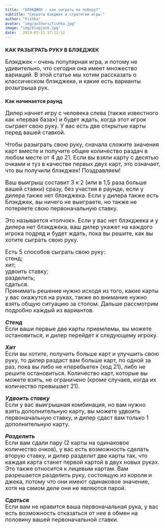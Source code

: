 ```yaml
---
title:  "БЛЭКДЖЕК - как сыграть на победу?"
subtitle: "Секреты бэкджек и стратегии игры."
author: "Fishka"
avatar: "img/authors/fishka.jpg"
image: "img/blagjack.jpg"
date:   2019-03-11 17:12:12
---
```


### КАК РАЗЫГРАТЬ РУКУ В БЛЭЕДЖЕК

<p style="font-size: 18px;">Блэкджек – очень популярная игра, и потому не удивительно, что сегодня она имеет множество вариаций. В этой статье мы хотим рассказать о классическом блэкджеке, и какие есть варианты розыгрыша рук. </p>

### Как начинается раунд
<p style="font-size: 18px;">Дилер начнет игру с человека слева (также известного как «первая база») и будет ждать, когда этот игрок сыграет свою руку. У вас есть две открытые карты перед вашей ставкой.
</p>
<p style="font-size: 18px;">Чтобы разыграть свою руку, сначала сложите значения карт вместе и получите общее количество раздач в любом месте от 4 до 21. Если вы взяли карту с десятью очками и туз в качестве первых двух карт, это означает, что вы получили блэкджек! Поздравляем! 
</p>
<p style="font-size: 18px;">Ваш выигрыш составит 3 к 2 (или в 1,5 раза больше вашей ставки) сразу, без участия в раунде, если у дилера также нет блэкджека. Если у дилера также есть Блэкджек, вы ничего не выиграете, но также не потеряете свою первоначальную ставку. 
</p>
<p style="font-size: 18px;">Это называется «толчок». Если у вас нет блэкджека и у дилера нет блэкджека, ваш дилер укажет на каждого игрока подряд и будет ждать, пока вы решите, как вы хотите сыграть свою руку. 
</p>
<p style="font-size: 18px;">Есть 5 способов сыграть свою руку:
<br>стенд;
<br>хит;
<br>удвоить ставку;
<br>разделить;
<br>сдаться.
<br>Принимать решение нужно исходя из того, какие карты у вас окажутся на руках, также во внимание нужно взять общую ситуацию за столом. Дальше рассмотрим подробно каждый из вариантов.
</p>
<p style="font-size: 18px;"><strong><i>Стенд 
</i></strong>
<br>Если ваши первые две карты приемлемы, вы можете остановиться, и дилер перейдет к следующему игроку. 
</p>

<p style="font-size: 18px;"><strong><i>Хит </i></strong>
<br>Если вы хотите, получить больше карт и улучшить свою руку, то дилер раздаст вам больше карт, по одной за раз, пока вы либо не «перебьете» (ход 21), либо не решите остановиться. Количество карт, которые вы можете взять, не ограничено (кроме случаев, когда их количество превышает 21). 
</p>
<p style="font-size: 18px;"><strong><i>Удвоить ставку 
</i></strong>
<br>Если у вас выигрышная комбинация, но вам нужно взять дополнительную карту, вы можете удвоить первоначальную ставку, и дилер сдаст вам только 1 дополнительную карту. 

</p>

<p style="font-size: 18px;"><strong><i>Разделить 
</i></strong>
<br>Если вам сдали пару (2 карты на одинаковое количество очков), у вас есть возможность сделать вторую ставку, и дилер разделит две карты так, что каждая карта станет первой картой в двух новых руках. Это также относится к лицевым картам. Вам разрешается разделить руку, состоящую из короля и джека, потому что они имеют одинаковое значение, хотя на самом деле они не являются парой.
</p>

<p style="font-size: 18px;"><strong><i>Сдаться</i></strong>
<br>Если вам не нравится ваша первоначальная рука, у вас есть возможность отказаться от нее в обмен на половину вашей первоначальной ставки. 
</p>

